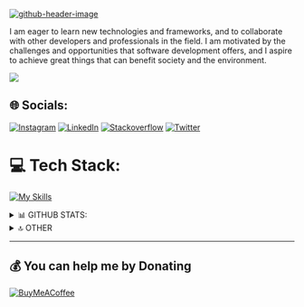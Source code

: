 [![github-header-image](https://github.com/berkantkarakayis/berkantkarakayis/assets/102322084/b4559eae-2865-4697-a564-b4395ec4334f)](https://berkantkarakayis.netlify.app/)

I am eager to learn new technologies and frameworks, and to collaborate with other developers and professionals in the field. I am motivated by the challenges and opportunities that software development offers, and I aspire to achieve great things that can benefit society and the environment.

[![](https://visitcount.itsvg.in/api?id=berkantkarakayis&icon=2&color=3)](https://visitcount.itsvg.in)

## 🌐 Socials:
[![Instagram](https://skillicons.dev/icons?i=instagram)](https://instagram.com/berkantkrkys)
[![LinkedIn](https://skillicons.dev/icons?i=linkedin)](https://www.linkedin.com/in/berkant-karakayis/)
[![Stackoverflow](https://skillicons.dev/icons?i=stackoverflow)](https://stackoverflow.com/users/17421052/berkant-karakayış)
[![Twitter](https://skillicons.dev/icons?i=twitter)](https://twitter.com/berkantkrkyss)


# 💻 Tech Stack:
[![My Skills](https://skillicons.dev/icons?i=js,html,css,sass,react,vite,typescript,wordpress,mysql,cs,nodejs,ps,arduino,matlab,git,github)](https://skillicons.dev)


<details>
  <summary>📊 GITHUB STATS: </summary>
  
  <a href="#">![berkantkarakayis's Stats](https://github-readme-stats.vercel.app/api?username=berkantkarakayis&theme=vue-dark&show_icons=true&hide_border=true&count_private=true)</a>
  <a href="#">![berkantkarakayis's Top Languages](https://github-readme-stats.vercel.app/api/top-langs/?username=berkantkarakayis&theme=vue-dark&show_icons=true&hide_border=true&layout=compact)</a>
  <a href="#">![berkantkarakayis's Streak](https://github-readme-streak-stats.herokuapp.com/?user=berkantkarakayis&theme=vue-dark&hide_border=true)</a>
    
</details>

<details>
  <summary>🔝 OTHER </summary>
  
  <a href="#">![](https://quotes-github-readme.vercel.app/api?type=vetical&theme=tokyonight)<img src='https://randommeme-five.vercel.app/' style="height: 300px;"/></a>
</details>

---

  ## 💰 You can help me by Donating
  [![BuyMeACoffee](https://img.shields.io/badge/Buy%20Me%20a%20Coffee-ffdd00?style=for-the-badge&logo=buy-me-a-coffee&logoColor=black)](https://www.buymeacoffee.com/berkant) 
